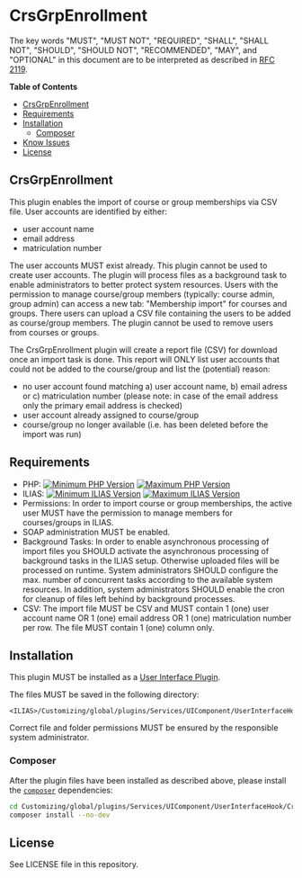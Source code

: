 # CrsGrpEnrollment

The key words "MUST", "MUST NOT", "REQUIRED", "SHALL", "SHALL NOT", "SHOULD",
"SHOULD NOT", "RECOMMENDED", "MAY", and "OPTIONAL"
in this document are to be interpreted as described in
[RFC 2119](https://www.ietf.org/rfc/rfc2119.txt).

**Table of Contents**

* [CrsGrpEnrollment](#crsgrpenrollment)
* [Requirements](#requirements)
* [Installation](#installation)
    * [Composer](#composer)
* [Know Issues](#known-issues)
* [License](#license)

## CrsGrpEnrollment
This plugin enables the import of course or group memberships via CSV file. User accounts are identified by either:
* user account name
* email address
* matriculation number

The user accounts MUST exist already. This plugin cannot be used to create user accounts.
The plugin will process files as a background task to enable administrators to better protect system resources. Users with the permission to manage course/group members (typically: course admin, group admin) can access a new tab: "Membership import" for courses and groups. There users can upload a CSV file containing the users to be added as course/group members. The plugin cannot be used to remove users from courses or groups.

The CrsGrpEnrollment plugin will create a report file (CSV) for download once an import task is done. This report will ONLY list user accounts that could not be added to the course/group and list the (potential) reason:
* no user account found matching a) user account name, b) email adress or c) matriculation number (please note: in case of the email address only the primary email address is checked)
* user account already assigned to course/group
* course/group no longer available (i.e. has been deleted before the import was run)

## Requirements

* PHP: [![Minimum PHP Version](https://img.shields.io/badge/Minimum_PHP-7.2.x-blue.svg)](https://php.net/) [![Maximum PHP Version](https://img.shields.io/badge/Maximum_PHP-7.4.x-blue.svg)](https://php.net/)
* ILIAS: [![Minimum ILIAS Version](https://img.shields.io/badge/Minimum_ILIAS-5.4.0-orange.svg)](https://ilias.de/) [![Maximum ILIAS Version](https://img.shields.io/badge/Maximum_ILIAS-6.999-orange.svg)](https://ilias.de/)
* Permissions: In order to import course or group memberships, the active user MUST have the permission to manage members for courses/groups in ILIAS.
* SOAP administration MUST be enabled.
* Background Tasks: In order to enable asynchronous processing of import files you SHOULD activate the asynchronous processing of background tasks in the ILIAS setup. Otherwise uploaded files will be processed on runtime. System administrators SHOULD configure the max. number of concurrent tasks according to the available system resources. In addition, system administrators SHOULD enable the cron for cleanup of files left behind by background processes.
* CSV: The import file MUST be CSV and MUST contain 1 (one) user account name OR 1 (one) email address OR 1 (one) matriculation number per row. The file MUST contain 1 (one) column only.

## Installation

This plugin MUST be installed as a
[User Interface Plugin](https://www.ilias.de/docu/goto_docu_pg_39405_42.html).

The files MUST be saved in the following directory:

	<ILIAS>/Customizing/global/plugins/Services/UIComponent/UserInterfaceHook/CrsGrpEnrollment

Correct file and folder permissions MUST be
ensured by the responsible system administrator.

### Composer

After the plugin files have been installed as described above,
please install the [`composer`](https://getcomposer.org/) dependencies:

```bash
cd Customizing/global/plugins/Services/UIComponent/UserInterfaceHook/CrsGrpEnrollment
composer install --no-dev
```

## License

See LICENSE file in this repository.